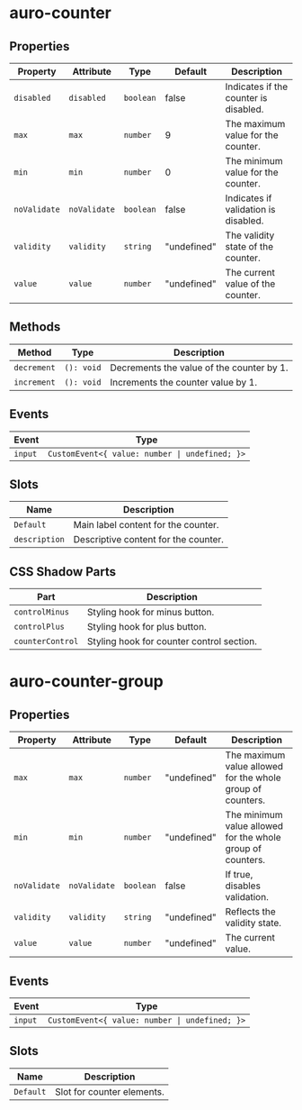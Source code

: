 # auro-counter

## Properties

| Property     | Attribute    | Type      | Default     | Description                           |
|--------------|--------------|-----------|-------------|---------------------------------------|
| `disabled`   | `disabled`   | `boolean` | false       | Indicates if the counter is disabled. |
| `max`        | `max`        | `number`  | 9           | The maximum value for the counter.    |
| `min`        | `min`        | `number`  | 0           | The minimum value for the counter.    |
| `noValidate` | `noValidate` | `boolean` | false       | Indicates if validation is disabled.  |
| `validity`   | `validity`   | `string`  | "undefined" | The validity state of the counter.    |
| `value`      | `value`      | `number`  | "undefined" | The current value of the counter.     |

## Methods

| Method      | Type       | Description                               |
|-------------|------------|-------------------------------------------|
| `decrement` | `(): void` | Decrements the value of the counter by 1. |
| `increment` | `(): void` | Increments the counter value by 1.        |

## Events

| Event   | Type                                           |
|---------|------------------------------------------------|
| `input` | `CustomEvent<{ value: number \| undefined; }>` |

## Slots

| Name          | Description                          |
|---------------|--------------------------------------|
| `Default`     | Main label content for the counter.  |
| `description` | Descriptive content for the counter. |

## CSS Shadow Parts

| Part             | Description                               |
|------------------|-------------------------------------------|
| `controlMinus`   | Styling hook for minus button.            |
| `controlPlus`    | Styling hook for plus button.             |
| `counterControl` | Styling hook for counter control section. |


# auro-counter-group

## Properties

| Property     | Attribute    | Type      | Default     | Description                                      |
|--------------|--------------|-----------|-------------|--------------------------------------------------|
| `max`        | `max`        | `number`  | "undefined" | The maximum value allowed for the whole group of counters. |
| `min`        | `min`        | `number`  | "undefined" | The minimum value allowed for the whole group of counters. |
| `noValidate` | `noValidate` | `boolean` | false       | If true, disables validation.                    |
| `validity`   | `validity`   | `string`  | "undefined" | Reflects the validity state.                     |
| `value`      | `value`      | `number`  | "undefined" | The current value.                               |

## Events

| Event   | Type                                           |
|---------|------------------------------------------------|
| `input` | `CustomEvent<{ value: number \| undefined; }>` |

## Slots

| Name      | Description                |
|-----------|----------------------------|
| `Default` | Slot for counter elements. |

